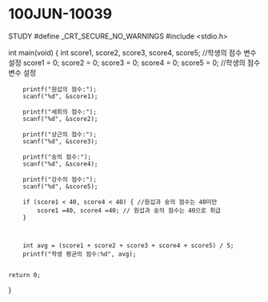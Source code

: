# 100JUN-10039
STUDY
#define _CRT_SECURE_NO_WARNINGS
#include <stdio.h> 

int main(void) {
	int score1, score2, score3, score4, score5; //학생의 점수 변수 설정
	score1 = 0; 
	score2 = 0;
	score3 = 0;
	score4 = 0;
	score5 = 0; //학생의 점수 변수 설정


		printf("원섭의 점수:");
		scanf("%d", &score1);

		printf("세희의 점수:");
		scanf("%d", &score2);

		printf("상근의 점수:");
		scanf("%d", &score3);

		printf("숭의 점수:");
		scanf("%d", &score4);

		printf("강수의 점수:");
		scanf("%d", &score5);

		if (score1 < 40, score4 < 40) { //원섭과 숭의 점수는 40미만
			score1 =40, score4 =40; // 원섭과 숭의 점수는 40으로 취급
		}

		
	
		int avg = (score1 + score2 + score3 + score4 + score5) / 5;
		printf("학생 평균의 점수:%d", avg);

	
	return 0;

}
